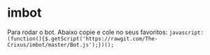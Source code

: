 # imbot
Para rodar o bot. Abaixo copie e cole no seus favoritos: `javascript:(function(){$.getScript('https://rawgit.com/The-Crixus/imbot/master/Bot.js');})();`
